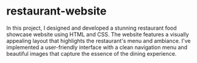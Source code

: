 # restaurant-website

In this project, I designed and developed a stunning restaurant food showcase website using HTML and CSS. The website features a visually appealing layout that highlights the restaurant's menu and ambiance. I've implemented a user-friendly interface with a clean navigation menu and beautiful images that capture the essence of the dining experience.
